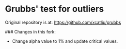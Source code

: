 # Grubbs' test for outliers

Original repository is at: https://github.com/xcatliu/grubbs

### Changes in this fork:

 * Change alpha value to 1% and update critical values.

